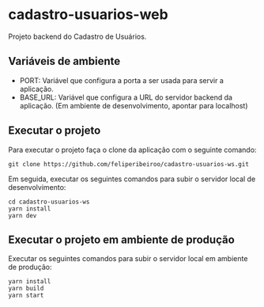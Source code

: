 # cadastro-usuarios-web

Projeto backend do Cadastro de Usuários.

## Variáveis de ambiente
- PORT: Variável que configura a porta a ser usada para servir a aplicação.
- BASE_URL: Variável que configura a URL do servidor backend da aplicação. (Em ambiente de desenvolvimento, apontar para localhost)

## Executar o projeto
Para executar o projeto faça o clone da aplicação com o seguinte comando:
```
git clone https://github.com/feliperibeiroo/cadastro-usuarios-ws.git
```

Em seguida, executar os seguintes comandos para subir o servidor local de desenvolvimento:
```
cd cadastro-usuarios-ws
yarn install
yarn dev
```

## Executar o projeto em ambiente de produção
Executar os seguintes comandos para subir o servidor local em ambiente de produção:
```
yarn install
yarn build
yarn start
```
